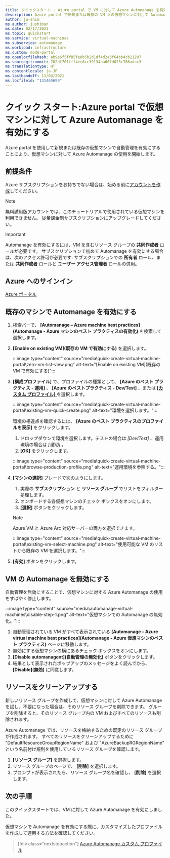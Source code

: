 ```yaml
---
title: クイックスタート - Azure portal で VM に対して Azure Automanage を有効にする
description: Azure portal で新規または既存の VM 上の仮想マシンに対して Automanage を迅速に有効にする方法について説明します。
author: ju-shim
ms.author: jushiman
ms.date: 02/17/2021
ms.topic: quickstart
ms.service: virtual-machines
ms.subservice: automanage
ms.workload: infrastructure
ms.custom: mode-portal
ms.openlocfilehash: ab9a6f5ff85fe0b5b2d1df4d2a3f64bb4cb21207
ms.sourcegitcommit: 702df701fff4ec6cc39134aa607d023c766adec3
ms.translationtype: HT
ms.contentlocale: ja-JP
ms.lasthandoff: 11/03/2021
ms.locfileid: "131465699"
---
```

# <a name="quickstart-enable-azure-automanage-for-virtual-machines-in-the-azure-portal"></a>クイック スタート:Azure portal で仮想マシンに対して Azure Automanage を有効にする

Azure portal を使用して新規または既存の仮想マシンで自動管理を有効にすることにより、仮想マシンに対して Azure Automanage の使用を開始します。


## <a name="prerequisites"></a>前提条件

Azure サブスクリプションをお持ちでない場合は、始める前に[アカウントを作成](https://azure.microsoft.com/pricing/purchase-options/pay-as-you-go/)してください。

> [!NOTE]
> 無料試用版アカウントでは、このチュートリアルで使用されている仮想マシンを利用できません。 従量課金制サブスクリプションにアップグレードしてください。

> [!IMPORTANT]
> Automanage を有効にするには、VM を含むリソース グループの **共同作成者** ロールが必要です。 サブスクリプションで初めて Automanage を有効にする場合は、次のアクセス許可が必要です: サブスクリプションでの **所有者** ロール、または **共同作成者** ロールと **ユーザー アクセス管理者** ロールの併用。


## <a name="sign-in-to-azure"></a>Azure へのサインイン

[Azure ポータル](https://portal.azure.com)

## <a name="enable-automanage-on-existing-machines"></a>既存のマシンで Automanage を有効にする

1. 検索バーで、 **[Automanage – Azure machine best practices]\(Automanage - Azure マシンのベスト プラクティスの有効化)** を検索して選択します。

2. **[Enable on existing VM]\(既存の VM で有効にする\)** を選択します。

    :::image type="content" source="media\quick-create-virtual-machine-portal\zero-vm-list-view.png" alt-text="[Enable on existing VM]\(既存の VM で有効にする\)":::

4. **[構成プロファイル]** で、プロファイルの種類として、 **[Azure のベスト プラクティス - 運用]** 、 **[Azure のベストプラクティス - Dev/Test]** 、または [ **[カスタム プロファイル]** ](virtual-machines-custom-profile.md) を選択します。

    :::image type="content" source="media\quick-create-virtual-machine-portal\existing-vm-quick-create.png" alt-text="環境を選択します。":::

   環境の相違点を確認するには、 **[Azure のベスト プラクティスのプロファイルを表示]** をクリックします。
    1. ドロップダウンで環境を選択します。テストの場合は *[Dev/Test]* 、運用環境の場合は *[運用]* 。
    1. **[OK]** をクリックします。

    :::image type="content" source="media\quick-create-virtual-machine-portal\browse-production-profile.png" alt-text="運用環境を参照する。":::

5. **[マシンの選択]** ブレードで次のようにします。
    1. 実際の **サブスクリプション** と **リソース グループ** でリストをフィルター処理します。
    1. オンボードする各仮想マシンのチェック ボックスをオンにします。
    1. **[選択]** ボタンをクリックします。
    > [!NOTE]
    > Azure VM と Azure Arc 対応サーバーの両方を選択できます。

    :::image type="content" source="media\quick-create-virtual-machine-portal\existing-vm-select-machine.png" alt-text="使用可能な VM のリストから既存の VM を選択します。":::


6. **[有効]** ボタンをクリックします。


## <a name="disable-automanage-for-vms"></a>VM の Automanage を無効にする

自動管理を無効にすることで、仮想マシンに対する Azure Automanage の使用をすばやく停止します。

:::image type="content" source="media\automanage-virtual-machines\disable-step-1.png" alt-text="仮想マシンでの Automanage の無効化。":::

1. 自動管理されている VM がすべて表示されている **[Automanage – Azure virtual machine best practices]\(Automanage - Azure 仮想マシンのベスト プラクティス)** ページに移動します。
1. 無効にする仮想マシンの横にあるチェック ボックスをオンにします。
1. **[Disable automanagent]\(自動管理の無効化\)** ボタンをクリックします。
1. 結果として表示されたポップアップのメッセージをよく読んでから、 **[Disable]\(無効\)** に同意します。


## <a name="clean-up-resources"></a>リソースをクリーンアップする

新しいリソース グループを作成して、仮想マシンに対して Azure Automanage を試し、不要になった場合は、そのリソース グループを削除できます。 グループを削除すると、そのリソース グループ内の VM およびすべてのリソースも削除されます。

Azure Automanage では、リソースを格納するための既定のリソース グループが作成されます。 すべてのリソースをクリーンアップするために "DefaultResourceGroupRegionName" および "AzureBackupRGRegionName" という名前付け規則を使用しているリソース グループを確認します。

1. **[リソース グループ]** を選択します。
1. リソース グループのページで、 **[削除]** を選択します。
1. プロンプトが表示されたら、リソース グループ名を確認し、 **[削除]** を選択します。


## <a name="next-steps"></a>次の手順

このクイックスタートでは、VM に対して Azure Automanage を有効にしました。

仮想マシンで Automanage を有効にする際に、カスタマイズしたプロファイルを作成して適用する方法を確認してください。

> [!div class="nextstepaction"]
> [Azure Automanage カスタム プロファイル](virtual-machines-custom-profile.md)
